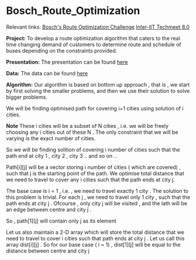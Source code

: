 # Bosch_Route_Optimization

Relevant links: [Bosch's Route Optimization Challenge](http://www.interiittech.org/events/bosch.html) [Inter-IIT Techmeet 8.0](http://www.interiittech.org/)


**Project:** To develop a route optimization algorithm that caters to the real time changing demand of customers to determine route and schedule of buses depending on the constraints provided.

**Presentation:** The presentation can be found [here](https://github.com/SnehalRaj/Bosch_route_optimization/blob/master/presentation.pdf)

**Data:** The data can be found [here](http://www.interiittech.org/static/pdfs/BOSCH_PS.pdf)


**Algorithm:**  Our algorithm is based on bottom up approach , that is , we start by first solving the smaller problems, and then we use their solution to solve bigger problems.

We will be finding optimised path for covering i+1 cities using solution of i cities.

**Note** These i cities will be a subset of N cities , i.e. we will be freely choosing any i cities out of these N . The only constraint that we will be varying is the exact number of cities.


So we will be finding solition of covering i number of cities such that the path end at city 1 , city 2 , city 3 .. and so on ..

Path[i][j] will be a vector storing i number of cities ( which are covered) , such that j is the starting point of the path.
We optimise total distance that we need to travel to cover any i cities such that the path ends at city j.

The base case is i = 1 , i.e. , we need to travel exactly 1 city .
The solution to this problem is trivial. For each j , we need to travel only 1 city , such that the path ends at city j . Ofcourse , only city j will be visited , and the lath will be an edge between centre and city j .

So , path[1][j] will contain only j as its element

Let us also maintain a 2-D array which will store the total distance that we need to travel to cover i cities such that path ends at city j . Let us call this array dist[i][j] .
So for our base case ( i = 1) , dist[1][j] will be equal to the distance between centre and city j

